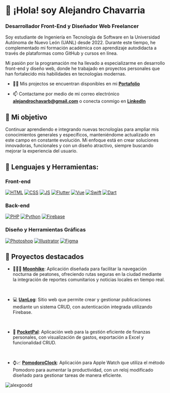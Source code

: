 

# 👋 ¡Hola! soy Alejandro Chavarria
### Desarrollador Front-End y Diseñador Web Freelancer

Soy estudiante de Ingeniería en Tecnología de Software en la Universidad Autónoma de Nuevo León (UANL) desde 2022. Durante este tiempo, he complementado mi formación académica con aprendizaje autodidacta a través de plataformas como GitHub y cursos en línea.

Mi pasión por la programación me ha llevado a especializarme en desarrollo front-end y diseño web, donde he trabajado en proyectos personales que han fortalecido mis habilidades en tecnologías modernas.

- 👨‍💻 Mis projectos se encuentran disponibles en mi [**Portafolio**](https://alejandro-chavarb-3364d.web.app)

- 📫 Contactame por medio de mi correo electrónico [**alejandrochavarb@gmail.com**](mailto:alejandrochavarb@gmail.com) o conecta conmigo en [**LinkedIn**](https://www.linkedin.com/in/alejandro-chavarb/)


## 🎯 Mi objetivo

Continuar aprendiendo e integrando nuevas tecnologías para ampliar mis conocimientos generales y específicos, manteniéndome actualizado en este campo en constante evolución. Mi enfoque está en crear soluciones innovadoras, funcionales y con un diseño atractivo, siempre buscando mejorar la experiencia del usuario.

## 🔧 Lenguajes y Herramientas:

### Front-end
[![HTML](https://img.shields.io/badge/html5-31A8FF?style=for-the-badge&logo=html5&logoColor=orange&labelColor=white&color=fa5311)]()
[![CSS](https://img.shields.io/badge/CSS3-31A8FF?style=for-the-badge&logo=css3&logoColor=4a8fff&labelColor=white&color=2d6bcf)]()
[![JS](https://img.shields.io/badge/JAVASCRIPT-31A833?style=for-the-badge&logo=javascript&logoColor=d4a722&labelColor=white&color=edb710)]()
[![Flutter](https://img.shields.io/badge/flutter-31A8FF?style=for-the-badge&logo=flutter&logoColor=0a72ad&labelColor=white&color=49bbfc)]()
[![Vue](https://img.shields.io/badge/vue.js-31A8FF?style=for-the-badge&logo=vue.js&logoColor=26302f&labelColor=white&color=44b365)]()
[![Swift](https://img.shields.io/badge/swift-31A8FF?style=for-the-badge&logo=swift&logoColor=ff9021&labelColor=white&color=cc431d)]()
[![Dart](https://img.shields.io/badge/dart-31A8FF?style=for-the-badge&logo=dart&logoColor=49bbfc&labelColor=white&color=0a72ad)]()
### Back-end
[![PHP](https://img.shields.io/badge/php-31A8FF?style=for-the-badge&logo=php&logoColor=9684bd&labelColor=white&color=9684bd)]()
[![Python](https://img.shields.io/badge/python-31A8FF?style=for-the-badge&logo=python&logoColor=e0cd1b&labelColor=white&color=3b6ba1)]()
[![Firebase](https://img.shields.io/badge/firebase-31A8FF?style=for-the-badge&logo=firebase&logoColor=d63722&labelColor=white&color=ffc800)]()
### Diseño y Herramientas Gráficas
[![Photoshop](https://img.shields.io/badge/Photoshop-31A8FF?style=for-the-badge&logo=adobe-photoshop&logoColor=blue&labelColor=white&color=0c4099)]()
[![Illustrator](https://img.shields.io/badge/Illustrator-31A8FF?style=for-the-badge&logo=adobe-illustrator&logoColor=fc861e&labelColor=white&color=4f0e03)]()
[![Figma](https://img.shields.io/badge/Figma-31A8FF?style=for-the-badge&logo=figma&logoColor=ad24158&labelColor=white&color=292933)]()
## 💼 Proyectos destacados
- 🌃🚶🏻 [**Moonhike**](https://github.com/AlexGoodD/moonhike): Aplicación diseñada para facilitar la navegación nocturna de peatones, ofreciendo rutas seguras en la ciudad mediante la integración de reportes comunitarios y noticias locales en tiempo real.
<br>

- 💻 [**UanLog**](https://github.com/AlexGoodD/blog-vue): Sitio web que permite crear y gestionar publicaciones mediante un sistema CRUD, con autenticación integrada utilizando Firebase.
<br>

- 💸 [**PocketPal**](https://github.com/AlexGoodD/PocketPal): Aplicación web para la gestión eficiente de finanzas personales, con visualización de gastos, exportación a Excel y funcionalidad CRUD.
<br>

- ⌚️📈 [**PomodoroClock**](https://github.com/AlexGoodD/Pomodoro-Clock-WatchOS): Aplicación para Apple Watch que utiliza el método Pomodoro para aumentar la productividad, con un reloj modificado diseñado para gestionar tareas de manera eficiente.


<p><img align="center" src="https://github-readme-streak-stats.herokuapp.com/?user=alexgoodd&" alt="alexgoodd" /></p>
